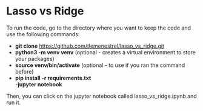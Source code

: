 # Lasso vs Ridge

To run the code, go to the directory where you want to keep the code and use the following commands:

- **git clone** https://github.com/tlemenestrel/lasso_vs_ridge.git <br>
- **python3 -m venv venv** (optional - creates a virtual environment to store your packages) <br>
- **source venv/bin/activate** (optional - to use if you ran the command before) <br>
- **pip install -r requirements.txt** <br>
-**jupyter notebook** <br>

Then, you can click on the jupyter notebook called lasso_vs_ridge.ipynb and run it.
